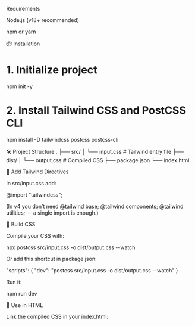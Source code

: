 Requirements

Node.js
 (v18+ recommended)

npm or yarn

📦 Installation
# 1. Initialize project
npm init -y

# 2. Install Tailwind CSS and PostCSS CLI
npm install -D tailwindcss postcss postcss-cli

🛠 Project Structure
.
├── src/
│   └── input.css        # Tailwind entry file
├── dist/
│   └── output.css       # Compiled CSS
├── package.json
└── index.html

🎨 Add Tailwind Directives

In src/input.css add:

@import "tailwindcss";


(In v4 you don’t need @tailwind base; @tailwind components; @tailwind utilities; — a single import is enough.)

🚀 Build CSS

Compile your CSS with:

npx postcss src/input.css -o dist/output.css --watch


Or add this shortcut in package.json:

"scripts": {
  "dev": "postcss src/input.css -o dist/output.css --watch"
}


Run it:

npm run dev

📄 Use in HTML

Link the compiled CSS in your index.html:

<link href="./dist/output.css" rel="stylesheet">
